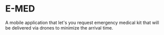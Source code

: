 # E-MED
A mobile application that let's you request emergency medical kit that will be delivered via drones to minimize the arrival time.
